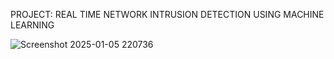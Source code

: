 PROJECT: REAL TIME NETWORK INTRUSION DETECTION USING MACHINE LEARNING

![Screenshot 2025-01-05 220736](https://github.com/user-attachments/assets/4c8efddb-0732-45b9-adc5-7664695a2f78)

